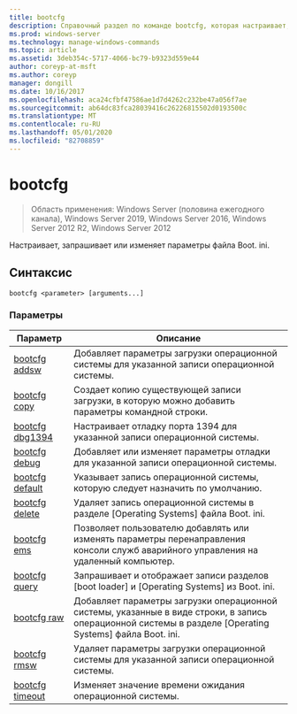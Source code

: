 ```yaml
---
title: bootcfg
description: Справочный раздел по команде bootcfg, которая настраивает, запрашивает или изменяет параметры файла Boot. ini.
ms.prod: windows-server
ms.technology: manage-windows-commands
ms.topic: article
ms.assetid: 3deb354c-5717-4066-bc79-b9323d559e44
author: coreyp-at-msft
ms.author: coreyp
manager: dongill
ms.date: 10/16/2017
ms.openlocfilehash: aca24cfbf47586ae1d7d4262c232be47a056f7ae
ms.sourcegitcommit: ab64dc83fca28039416c26226815502d0193500c
ms.translationtype: MT
ms.contentlocale: ru-RU
ms.lasthandoff: 05/01/2020
ms.locfileid: "82708859"
---
```

# <a name="bootcfg"></a>bootcfg

> Область применения: Windows Server (половина ежегодного канала), Windows Server 2019, Windows Server 2016, Windows Server 2012 R2, Windows Server 2012

Настраивает, запрашивает или изменяет параметры файла Boot. ini.

## <a name="syntax"></a>Синтаксис

```  
bootcfg <parameter> [arguments...]  
```

### <a name="parameters"></a>Параметры

| Параметр | Описание |
| --------- | ----------- |
| [bootcfg addsw](bootcfg-addsw.md) | Добавляет параметры загрузки операционной системы для указанной записи операционной системы. |
| [bootcfg copy](bootcfg-copy.md) | Создает копию существующей записи загрузки, в которую можно добавить параметры командной строки. |
| [bootcfg dbg1394](bootcfg-dbg1394.md) | Настраивает отладку порта 1394 для указанной записи операционной системы. |
| [bootcfg debug](bootcfg-debug.md) | Добавляет или изменяет параметры отладки для указанной записи операционной системы. |
| [bootcfg default](bootcfg-default.md) | Указывает запись операционной системы, которую следует назначить по умолчанию. |
| [bootcfg delete](bootcfg-delete.md) | Удаляет запись операционной системы в разделе [Operating Systems] файла Boot. ini. |
| [bootcfg ems](bootcfg-ems.md) | Позволяет пользователю добавлять или изменять параметры перенаправления консоли служб аварийного управления на удаленный компьютер. |
| [bootcfg query](bootcfg-query.md) | Запрашивает и отображает записи разделов [boot loader] и [Operating Systems] из Boot. ini. |
| [bootcfg raw](bootcfg-raw.md) | Добавляет параметры загрузки операционной системы, указанные в виде строки, в запись операционной системы в разделе [Operating Systems] файла Boot. ini. |
| [bootcfg rmsw](bootcfg-rmsw.md) | Удаляет параметры загрузки операционной системы для указанной записи операционной системы. |
| [bootcfg timeout](bootcfg-timeout.md) | Изменяет значение времени ожидания операционной системы. |
